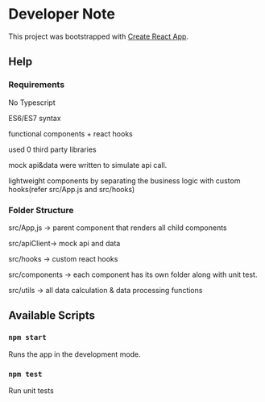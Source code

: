 

# Developer Note

This project was bootstrapped with [Create React App](https://github.com/facebook/create-react-app).

## Help

### Requirements
 No Typescript
 
 ES6/ES7 syntax
 
 functional components + react hooks 
 
 used 0 third party libraries
 
 mock api&data were written to simulate api call.
 
 lightweight components by separating the business logic with custom hooks(refer src/App.js and src/hooks)
 
 
### Folder Structure

src/App,js -> parent component that renders all child components 

src/apiClient-> mock api and data

src/hooks -> custom react hooks

src/components -> each component has its own folder along with unit test.

src/utils -> all data calculation & data processing functions



## Available Scripts

### `npm start`
Runs the app in the development mode.

### `npm test`
Run unit tests
